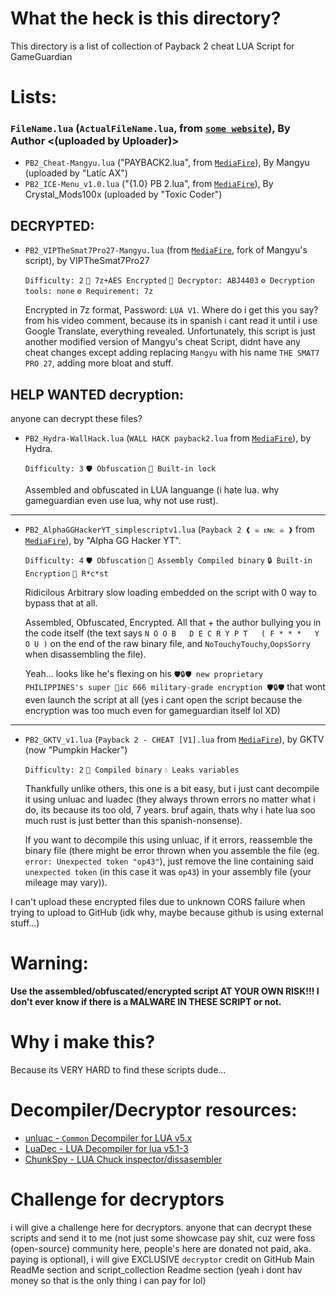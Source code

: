 # What the heck is this directory?
This directory is a list of collection of Payback 2 cheat LUA Script for GameGuardian

# Lists:
### ```FileName.lua``` (```ActualFileName.lua```, from [```some website```]()), By Author <(uploaded by Uploader)>

- ```PB2_Cheat-Mangyu.lua``` ("PAYBACK2.lua", from [```MediaFire```](https://www.mediafire.com/file/9m1s41x7fjorzrf/PAYBACK2.lua/file)), By Mangyu (uploaded by "Latic AX")
- ```PB2_ICE-Menu_v1.0.lua``` ("{1.0} PB 2.lua", from [```MediaFire```](https://www.mediafire.com/file/o1kgc0xbcjdyzac/%7B1.0%7D+PB+2.lua/file)), By Crystal_Mods100x (uploaded by "Toxic Coder")

## DECRYPTED:
- ```PB2_VIPTheSmat7Pro27-Mangyu.lua``` (from [```MediaFire```](https://www.mediafire.com/file/6t6hy9cdszcezpr/%25E2%259C%25A8SCRIPT_PAYBACK2_VIP_THE_SMAT7_PRO_27%25E2%259C%25A8_.lua.7z/file), fork of Mangyu's script), by VIPTheSmat7Pro27

	```Difficulty: 2``` ```🔐️ 7z+AES Encrypted``` ```🔏️ Decryptor: ABJ4403``` ```⚙️ Decryption tools: none``` ```⚙️ Requirement: 7z```

	Encrypted in 7z format, Password: ```LUA V1```. Where do i get this you say? from his video comment, because its in spanish i cant read it until i use Google Translate, everything revealed.
  Unfortunately, this script is just another modified version of Mangyu's cheat Script, didnt have any cheat changes except adding replacing ```Mangyu``` with his name ```THE SMAT7 PRO 27```, adding more bloat and stuff.

	

## HELP WANTED decryption:
anyone can decrypt these files?
- ```PB2_Hydra-WallHack.lua``` (```WALL HACK payback2.lua``` from [```MediaFire```](https://www.mediafire.com/file/2xekhqk3tsvwq69/WALL+HACK+payback2.lua/file)), by Hydra.

	```Difficulty: 3``` ```🛡️ Obfuscation``` ```🔐️ Built-in lock```

  Assembled and obfuscated in LUA languange (i hate lua. why gameguardian even use lua, why not use rust).
---
- ```PB2_AlphaGGHackerYT_simplescriptv1.lua``` (```Payback 2 ❰ ☠ ᴇɴᴄ ☠ ❱``` from [```MediaFire```](https://www.mediafire.com/file/og6r5ppblfzd36s/Payback_2__%25E2%259D%25B0_%25E2%2598%25A0_%25E1%25B4%2587%25C9%25B4%25E1%25B4%2584_%25E2%2598%25A0_%25E2%259D%25B1.lua/file)), by "Alpha GG Hacker YT".

	```Difficulty: 4``` ```🛡️ Obfuscation``` ```💾️ Assembly Compiled binary```  ```🔒️ Built-in Encryption``` ```🤬️ R*c*st```

	Ridicilous Arbitrary slow loading embedded on the script with 0 way to bypass that at all.

	Assembled, Obfuscated, Encrypted. All that + the author bullying you in the code itself (the text says ```N O O B   D E C R Y P T   ( F * * *   Y O U )``` on the end of the raw binary file, and ```NoTouchyTouchy```,```OopsSorry``` when disassembling the file).
	
	Yeah... looks like he's flexing on his ```🛡️🔒🛡️ new proprietary PHILIPPINES's super 👹️ic 666 military-grade encryption 🛡️🔒🛡️``` that wont even launch the script at all (yes i cant open the script because the encryption was too much even for gameguardian itself lol XD)
---
- ```PB2_GKTV_v1.lua``` (```Payback 2 - CHEAT [V1].lua``` from [```MediaFire```](https://www.mediafire.com/file/hros99ssjzmkp00/Payback_2_-_CHEAT_%255BV1%255D.lua/file)), by GKTV (now "Pumpkin Hacker")

	```Difficulty: 2``` ```💾️ Compiled binary``` ```💧️ Leaks variables```

	Thankfully unlike others, this one is a bit easy, but i just cant decompile it using unluac and luadec (they always thrown errors no matter what i do, its because its too old, 7 years. bruf again, thats why i hate lua soo much rust is just better than this spanish-nonsense).

	If you want to decompile this using unluac, if it errors, reassemble the binary file (there might be error thrown when you assemble the file (eg. ```error: Unexpected token "op43"```), just remove the line containing said ```unexpected token``` (in this case it was ```op43```) in your assembly file (your mileage may vary)).

I can't upload these encrypted files due to unknown CORS failure when trying to upload to GitHub (idk why, maybe because github is using external stuff...)

# Warning:
**Use the assembled/obfuscated/encrypted script AT YOUR OWN RISK!!! I don't ever know if there is a MALWARE IN THESE SCRIPT or not.**

# Why i make this?
Because its VERY HARD to find these scripts dude...

# Decompiler/Decryptor resources:
- [unluac - ```Common``` Decompiler for LUA v5.x](https://sourceforge.net/projects/unluac)
- [LuaDec - LUA Decompiler for lua v5.1-3](https://github.com/viruscamp/luadec)
- [ChunkSpy - LUA Chuck inspector/dissasembler](https://github.com/viruscamp/luadec/blob/master/ChunkSpy)

# Challenge for decryptors
i will give a challenge here for decryptors. anyone that can decrypt these scripts and send it to me (not just some showcase pay shit, cuz were foss (open-source) community here, people's here are donated not paid, aka. paying is optional), i will give EXCLUSIVE ```decryptor``` credit on GitHub Main ReadMe section and script_collection Readme section (yeah i dont hav money so that is the only thing i can pay for lol)
